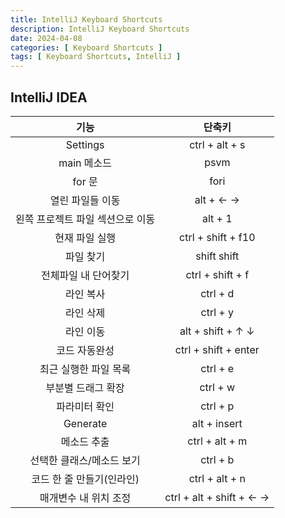 ```yaml
---
title: IntelliJ Keyboard Shortcuts
description: IntelliJ Keyboard Shortcuts
date: 2024-04-08
categories: [ Keyboard Shortcuts ]
tags: [ Keyboard Shortcuts, IntelliJ ]
---
```


## IntelliJ IDEA  
  
| 기능 | 단축키 |
|:---:|:---:|
| Settings | ctrl + alt + s |
| main 메소드 | psvm |
| for 문 | fori |
| 열린 파일들 이동 | alt + ← → |
| 왼쪽 프로젝트 파일 섹션으로 이동 | alt + 1 |
| 현재 파일 실행 | ctrl + shift + f10 |
| 파일 찾기 | shift shift |
| 전체파일 내 단어찾기 | ctrl + shift + f |
| 라인 복사 | ctrl + d |
| 라인 삭제 | ctrl + y |
| 라인 이동 | alt + shift + ↑ ↓ |
| 코드 자동완성 | ctrl + shift + enter |
| 최근 실행한 파일 목록 | ctrl + e |
| 부분별 드래그 확장 | ctrl + w |
| 파라미터 확인 | ctrl + p |
| Generate | alt + insert |
| 메소드 추출 | ctrl + alt + m |
| 선택한 클래스/메소드 보기 | ctrl + b | 
| 코드 한 줄 만들기(인라인) | ctrl + alt + n |
| 매개변수 내 위치 조정 | ctrl + alt + shift + ← →|



